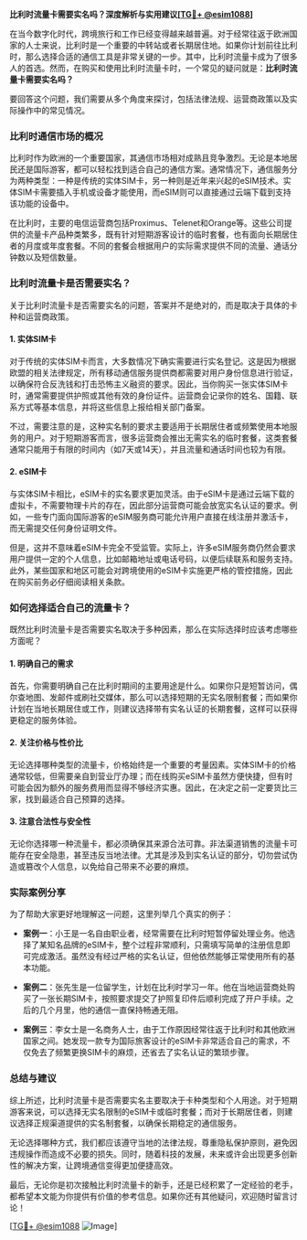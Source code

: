 **比利时流量卡需要实名吗？深度解析与实用建议[[TG💪+ @esim1088](https://t.me/s/esim1088)]**

在当今数字化时代，跨境旅行和工作已经变得越来越普遍。对于经常往返于欧洲国家的人士来说，比利时是一个重要的中转站或者长期居住地。如果你计划前往比利时，那么选择合适的通信工具是非常关键的一步。其中，比利时流量卡成为了很多人的首选。然而，在购买和使用比利时流量卡时，一个常见的疑问就是：**比利时流量卡需要实名吗？**

要回答这个问题，我们需要从多个角度来探讨，包括法律法规、运营商政策以及实际操作中的常见情况。

### **比利时通信市场的概况**

比利时作为欧洲的一个重要国家，其通信市场相对成熟且竞争激烈。无论是本地居民还是国际游客，都可以轻松找到适合自己的通信方案。通常情况下，通信服务分为两种类型：一种是传统的实体SIM卡，另一种则是近年来兴起的eSIM技术。实体SIM卡需要插入手机或设备才能使用，而eSIM则可以直接通过云端下载到支持该功能的设备中。

在比利时，主要的电信运营商包括Proximus、Telenet和Orange等。这些公司提供的流量卡产品种类繁多，既有针对短期游客设计的临时套餐，也有面向长期居住者的月度或年度套餐。不同的套餐会根据用户的实际需求提供不同的流量、通话分钟数以及短信数量。

### **比利时流量卡是否需要实名？**

关于比利时流量卡是否需要实名的问题，答案并不是绝对的，而是取决于具体的卡种和运营商政策。

#### **1. 实体SIM卡**
对于传统的实体SIM卡而言，大多数情况下确实需要进行实名登记。这是因为根据欧盟的相关法律规定，所有移动通信服务提供商都需要对用户身份信息进行验证，以确保符合反洗钱和打击恐怖主义融资的要求。因此，当你购买一张实体SIM卡时，通常需要提供护照或其他有效的身份证件。运营商会记录你的姓名、国籍、联系方式等基本信息，并将这些信息上报给相关部门备案。

不过，需要注意的是，这种实名制的要求主要适用于长期居住者或频繁使用本地服务的用户。对于短期游客而言，很多运营商会推出无需实名的临时套餐，这类套餐通常只能用于有限的时间内（如7天或14天），并且流量和通话时间也较为有限。

#### **2. eSIM卡**
与实体SIM卡相比，eSIM卡的实名要求更加灵活。由于eSIM卡是通过云端下载的虚拟卡，不需要物理卡片的存在，因此部分运营商可能会放宽实名认证的要求。例如，一些专门面向国际游客的eSIM服务商可能允许用户直接在线注册并激活卡，而无需提交任何身份证明文件。

但是，这并不意味着eSIM卡完全不受监管。实际上，许多eSIM服务商仍然会要求用户提供一定的个人信息，比如邮箱地址或电话号码，以便后续联系和服务支持。此外，某些国家和地区可能会对跨境使用的eSIM卡实施更严格的管控措施，因此在购买前务必仔细阅读相关条款。

### **如何选择适合自己的流量卡？**

既然比利时流量卡是否需要实名取决于多种因素，那么在实际选择时应该考虑哪些方面呢？

#### **1. 明确自己的需求**
首先，你需要明确自己在比利时期间的主要用途是什么。如果你只是短暂访问，偶尔查地图、发邮件或刷社交媒体，那么可以选择短期的无实名限制套餐；而如果你计划在当地长期居住或工作，则建议选择带有实名认证的长期套餐，这样可以获得更稳定的服务体验。

#### **2. 关注价格与性价比**
无论选择哪种类型的流量卡，价格始终是一个重要的考量因素。实体SIM卡的价格通常较低，但需要亲自到营业厅办理；而在线购买eSIM卡虽然方便快捷，但有时可能会因为额外的服务费用而显得不够经济实惠。因此，在决定之前一定要货比三家，找到最适合自己预算的选择。

#### **3. 注意合法性与安全性**
无论你选择哪一种流量卡，都必须确保其来源合法可靠。非法渠道销售的流量卡可能存在安全隐患，甚至违反当地法律。尤其是涉及到实名认证的部分，切勿尝试伪造或篡改个人信息，以免给自己带来不必要的麻烦。

### **实际案例分享**

为了帮助大家更好地理解这一问题，这里列举几个真实的例子：

- **案例一**：小王是一名自由职业者，经常需要在比利时短暂停留处理业务。他选择了某知名品牌的eSIM卡，整个过程非常顺利，只需填写简单的注册信息即可完成激活。虽然没有经过严格的实名认证，但他依然能够正常使用所有的基本功能。
  
- **案例二**：张先生是一位留学生，计划在比利时学习一年。他在当地运营商处购买了一张长期SIM卡，按照要求提交了护照复印件后顺利完成了开户手续。之后的几个月里，他的通信一直保持畅通无阻。

- **案例三**：李女士是一名商务人士，由于工作原因经常往返于比利时和其他欧洲国家之间。她发现一款专为国际旅客设计的eSIM卡非常适合自己的需求，不仅免去了频繁更换SIM卡的麻烦，还省去了实名认证的繁琐步骤。

### **总结与建议**

综上所述，比利时流量卡是否需要实名主要取决于卡种类型和个人用途。对于短期游客来说，可以选择无实名限制的eSIM卡或临时套餐；而对于长期居住者，则建议选择正规渠道提供的实名制套餐，以确保长期稳定的通信服务。

无论选择哪种方式，我们都应该遵守当地的法律法规，尊重隐私保护原则，避免因违规操作而造成不必要的损失。同时，随着科技的发展，未来或许会出现更多创新性的解决方案，让跨境通信变得更加便捷高效。

最后，无论你是初次接触比利时流量卡的新手，还是已经积累了一定经验的老手，都希望本文能为你提供有价值的参考信息。如果你还有其他疑问，欢迎随时留言讨论！

[[TG💪+ @esim1088](https://t.me/s/esim1088) ![Image](https://i.postimg.cc/4NQfJmqS/Snipaste-2025-05-13-00-14-12.png)]